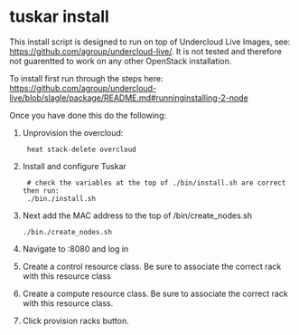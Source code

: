tuskar install
==============


This install script is designed to run on top of Undercloud Live Images, see: https://github.com/agroup/undercloud-live/.  It is not tested and therefore not guarentted to work on any other OpenStack installation.

To install first run through the steps here: https://github.com/agroup/undercloud-live/blob/slagle/package/README.md#runninginstalling-2-node

Once you have done this do the following:

1. Unprovision the overcloud:

        heat stack-delete overcloud

1. Install and configure Tuskar

        # check the variables at the top of ./bin/install.sh are correct then run:
        ./bin./install.sh

1.  Next add the MAC address to the top of /bin/create_nodes.sh

        ./bin./create_nodes.sh

1. Navigate to <undercloud-control-ip>:8080 and log in

1. Create a control resource class.  Be sure to associate the correct rack with this resource class

1. Create a compute resource class.  Be sure to associate the correct rack with this resource class.

1. Click provision racks button.

